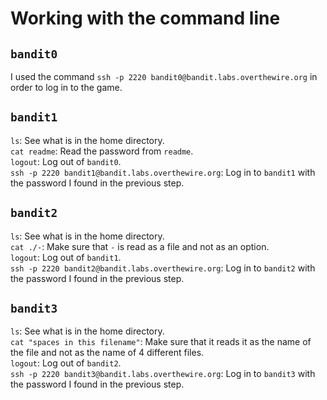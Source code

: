 # Working with the command line

## `bandit0`

I used the command `ssh -p 2220 bandit0@bandit.labs.overthewire.org` in order to log in to the game.

## `bandit1`

`ls`: See what is in the home directory.\
`cat readme`: Read the password from `readme`.\
`logout`: Log out of `bandit0`.\
`ssh -p 2220 bandit1@bandit.labs.overthewire.org`: Log in to `bandit1` with the password I found in the previous step.

## `bandit2`

`ls`: See what is in the home directory.\
`cat ./-`: Make sure that `-` is read as a file and not as an option.\
`logout`: Log out of `bandit1`.\
`ssh -p 2220 bandit2@bandit.labs.overthewire.org`: Log in to `bandit2` with the password I found in the previous step.

## `bandit3`

`ls`: See what is in the home directory.\
`cat "spaces in this filename"`: Make sure that it reads it as the name of the file and not as the name of 4 different files.\
`logout`: Log out of `bandit2`.\
`ssh -p 2220 bandit3@bandit.labs.overthewire.org`: Log in to `bandit3` with the password I found in the previous step.
